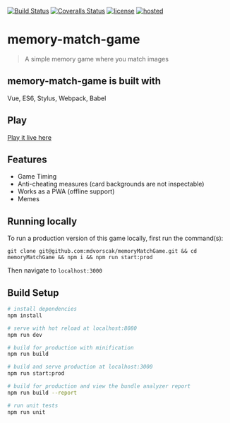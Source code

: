 [![Build Status][travis-image]][travis-url] [![Coveralls Status][coveralls-image]][coveralls-url] [![license][license-image]][license-url] [![hosted][hosted-image]][hosted-url]

# memory-match-game

> A simple memory game where you match images

## memory-match-game is built with

Vue, ES6, Stylus, Webpack, Babel

## Play

[Play it live here][hosted-url]

## Features

- Game Timing
- Anti-cheating measures (card backgrounds are not inspectable)
- Works as a PWA (offline support)
- Memes

## Running locally

To run a production version of this game locally, first run the command(s):

`git clone git@github.com:mdvorscak/memoryMatchGame.git && cd memoryMatchGame && npm i && npm run start:prod`

Then navigate to `localhost:3000`

## Build Setup

``` bash
# install dependencies
npm install

# serve with hot reload at localhost:8080
npm run dev

# build for production with minification
npm run build

# build and serve production at localhost:3000
npm run start:prod

# build for production and view the bundle analyzer report
npm run build --report

# run unit tests
npm run unit

```
[travis-url]: https://travis-ci.org/mdvorscak/memoryMatchGame
[travis-image]: https://img.shields.io/travis/mdvorscak/memoryMatchGame/master.svg?style=flat-square

[coveralls-url]: https://coveralls.io/r/mdvorscak/memoryMatchGame?branch=master
[coveralls-image]: https://img.shields.io/coveralls/github/mdvorscak/memoryMatchGame/master.svg?style=flat-square

[license-url]: LICENSE
[license-image]: https://img.shields.io/github/license/mashape/apistatus.svg?style=flat-square

[hosted-url]: https://mdvorscak-memory-match.surge.sh/
[hosted-image]: https://img.shields.io/badge/Hosted%20On-Surge-green.svg?style=flat-square